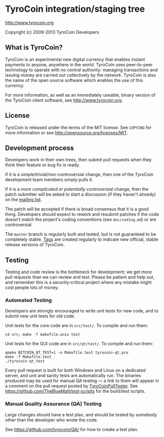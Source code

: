 TyroCoin integration/staging tree
================================

http://www.tyrocoin.org

Copyright (c) 2009-2013 TyroCoin Developers

What is TyroCoin?
----------------

TyroCoin is an experimental new digital currency that enables instant payments to
anyone, anywhere in the world. TyroCoin uses peer-to-peer technology to operate
with no central authority: managing transactions and issuing money are carried
out collectively by the network. TyroCoin is also the name of the open source
software which enables the use of this currency.

For more information, as well as an immediately useable, binary version of
the TyroCoin client software, see http://www.tyrocoin.org.

License
-------

TyroCoin is released under the terms of the MIT license. See `COPYING` for more
information or see http://opensource.org/licenses/MIT.

Development process
-------------------

Developers work in their own trees, then submit pull requests when they think
their feature or bug fix is ready.

If it is a simple/trivial/non-controversial change, then one of the TyroCoin
development team members simply pulls it.

If it is a *more complicated or potentially controversial* change, then the patch
submitter will be asked to start a discussion (if they haven't already) on the
[mailing list](http://sourceforge.net/mailarchive/forum.php?forum_name=tyrocoin-development).

The patch will be accepted if there is broad consensus that it is a good thing.
Developers should expect to rework and resubmit patches if the code doesn't
match the project's coding conventions (see `doc/coding.md`) or are
controversial.

The `master` branch is regularly built and tested, but is not guaranteed to be
completely stable. [Tags](https://github.com/tyrocoin/tyrocoin/tags) are created
regularly to indicate new official, stable release versions of TyroCoin.

Testing
-------

Testing and code review is the bottleneck for development; we get more pull
requests than we can review and test. Please be patient and help out, and
remember this is a security-critical project where any mistake might cost people
lots of money.

### Automated Testing

Developers are strongly encouraged to write unit tests for new code, and to
submit new unit tests for old code.

Unit tests for the core code are in `src/test/`. To compile and run them:

    cd src; make -f makefile.unix test

Unit tests for the GUI code are in `src/qt/test/`. To compile and run them:

    qmake BITCOIN_QT_TEST=1 -o Makefile.test tyrocoin-qt.pro
    make -f Makefile.test
    ./tyrocoin-qt_test

Every pull request is built for both Windows and Linux on a dedicated server,
and unit and sanity tests are automatically run. The binaries produced may be
used for manual QA testing — a link to them will appear in a comment on the
pull request posted by [TyroCoinPullTester](https://github.com/TyroCoinPullTester). See https://github.com/TheBlueMatt/test-scripts
for the build/test scripts.

### Manual Quality Assurance (QA) Testing

Large changes should have a test plan, and should be tested by somebody other
than the developer who wrote the code.

See https://github.com/tyrocoin/QA/ for how to create a test plan.
